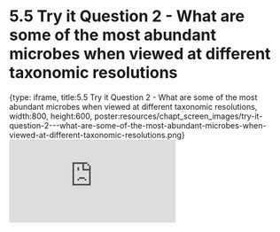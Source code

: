 # 5.5 Try it Question 2 - What are some of the most abundant microbes when viewed at different taxonomic resolutions
 
{type: iframe, title:5.5 Try it Question 2 - What are some of the most abundant microbes when viewed at different taxonomic resolutions, width:800, height:600, poster:resources/chapt_screen_images/try-it-question-2---what-are-some-of-the-most-abundant-microbes-when-viewed-at-different-taxonomic-resolutions.png}
![](https://sayumiyork.github.io/miniCURE-16S_Test/try-it-question-2---what-are-some-of-the-most-abundant-microbes-when-viewed-at-different-taxonomic-resolutions.html)
 

 
